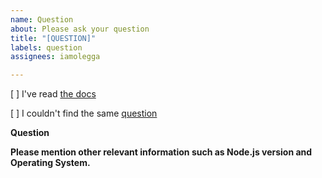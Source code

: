```yaml
---
name: Question
about: Please ask your question
title: "[QUESTION]"
labels: question
assignees: iamolegga

---
```


<!-- Please don't delete this template or we'll close your issue -->
<!-- Before creating an issue please make sure you are using the latest version. -->

[ ] I've read [the docs](https://github.com/iamolegga/create-nestjs-middleware-module/blob/master/README.md)

[ ] I couldn't find the same [question](https://github.com/iamolegga/create-nestjs-middleware-module/issues?q=is%3Aissue+label%3Aquestion)

**Question**



**Please mention other relevant information such as Node.js version and Operating System.**


